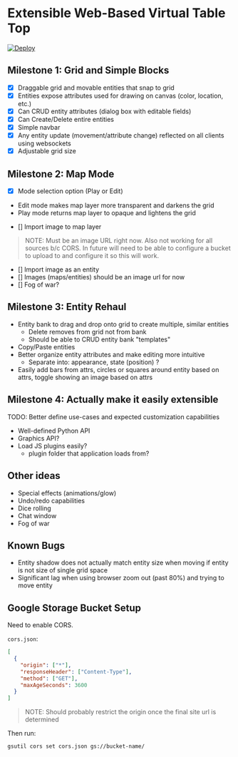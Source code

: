 # Extensible Web-Based Virtual Table Top

[![Deploy](https://www.herokucdn.com/deploy/button.svg)](https://heroku.com/deploy)

## Milestone 1: Grid and Simple Blocks

- [x] Draggable grid and movable entities that snap to grid
- [x] Entities expose attributes used for drawing on canvas (color, location, etc.)
- [x] Can CRUD entity attributes (dialog box with editable fields)
- [x] Can Create/Delete entire entities
- [x] Simple navbar
- [x] Any entity update (movement/attribute change) reflected on all clients using websockets
- [x] Adjustable grid size

## Milestone 2: Map Mode

- [x] Mode selection option (Play or Edit)

* Edit mode makes map layer more transparent and darkens the grid
* Play mode returns map layer to opaque and lightens the grid

- [] Import image to map layer

> NOTE: Must be an image URL right now. Also not working for all sources b/c CORS. In future will need to be able to configure a bucket to upload to and configure it so this will work.

- [] Import image as an entity
- [] Images (maps/entities) should be an image url for now
- [] Fog of war?

## Milestone 3: Entity Rehaul

* Entity bank to drag and drop onto grid to create multiple, similar entities
    * Delete removes from grid not from bank
    * Should be able to CRUD entity bank "templates"
* Copy/Paste entities
* Better organize entity attributes and make editing more intuitive
    * Separate into: appearance, state (position) ?
* Easily add bars from attrs, circles or squares around entity based on attrs,
  toggle showing an image based on attrs

## Milestone 4: Actually make it easily extensible

TODO: Better define use-cases and expected customization capabilities

* Well-defined Python API
* Graphics API?
* Load JS plugins easily?
    * plugin folder that application loads from?

## Other ideas

* Special effects (animations/glow)
* Undo/redo capabilities
* Dice rolling
* Chat window
* Fog of war

## Known Bugs

* Entity shadow does not actually match entity size when moving if entity is not
  size of single grid space
* Significant lag when using browser zoom out (past 80%) and trying to move entity

## Google Storage Bucket Setup

Need to enable CORS.

`cors.json`:

```json
[
  {
    "origin": ["*"],
    "responseHeader": ["Content-Type"],
    "method": ["GET"],
    "maxAgeSeconds": 3600
  }
]
```

> NOTE: Should probably restrict the origin once the final site url is determined

Then run:

`gsutil cors set cors.json gs://bucket-name/`

